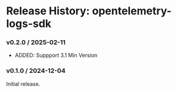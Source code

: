 # Release History: opentelemetry-logs-sdk

### v0.2.0 / 2025-02-11

* ADDED: Suppport 3.1 Min Version

### v0.1.0 / 2024-12-04

Initial release.
